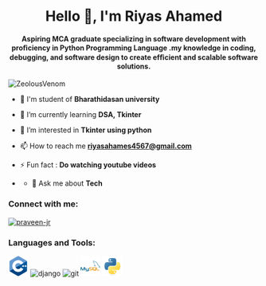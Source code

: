 <h1 align="center">Hello 👋, I'm Riyas Ahamed</h1>
<h4 align="center">Aspiring MCA graduate specializing in software development with proﬁciency in Python Programming Language .my knowledge in coding, debugging, and software design to create efﬁcient and scalable software solutions.</h4>

<p align="left"> <img src="https://komarev.com/ghpvc/?username=praveenkumar-jr&label=Profile%20views&color=0e75b6&style=flat" alt="ZeolousVenom" /> </p>

- 🔭 I'm student of **Bharathidasan university**

- 🌱 I’m currently learning **DSA, Tkinter**

- 🤝 I’m interested in **Tkinter using python**

- 📫 How to reach me **riyasahames4567@gmail.com**

- ⚡ Fun fact : **Do watching youtube videos**

- - 💬 Ask me about **Tech**

<h3 align="left">Connect with me:</h3>
<p align="left">
<a href="https://www.linkedin.com/in/riyas-ahamed-a87091317/" target="blank"><img align="center" src="https://raw.githubusercontent.com/rahuldkjain/github-profile-readme-generator/master/src/images/icons/Social/linked-in-alt.svg" alt="praveen-jr" height="30" width="40" /></a>

<h3 align="left">Languages and Tools:</h3>
<p align="left"><img src="https://raw.githubusercontent.com/devicons/devicon/master/icons/cplusplus/cplusplus-original.svg" alt="cplusplus" width="40" height="40"/> </a> <space>  </space><img src="https://cdn.worldvectorlogo.com/logos/django.svg" alt="django" width="40" height="40"/> </a> </a> <img src="https://www.vectorlogo.zone/logos/git-scm/git-scm-icon.svg" alt="git" width="40" height="40"/> </a> <space>  </space><img src="https://raw.githubusercontent.com/devicons/devicon/master/icons/mysql/mysql-original-wordmark.svg" alt="mysql" width="40" height="40"/> </a><space>  </space> <img src="https://raw.githubusercontent.com/devicons/devicon/master/icons/python/python-original.svg" alt="python" width="40" height="40"/> </a> </p>



